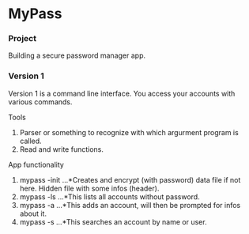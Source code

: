 # MyPass

### Project

Building a secure password manager app.

### Version 1

Version 1 is a command line interface. You access your accounts with various commands.

Tools    
1. Parser or something to recognize with which argurment program is called.
2. Read and write functions.

App functionality

1. mypass -init
    ...*Creates and encrypt (with password) data file if not here. Hidden file with some infos (header).
2. mypass -ls
    ...*This lists all accounts without password.
3. mypass -a
    ...*This adds an account, will then be prompted for infos about it.
4. mypass -s
    ...*This searches an account by name or user. 
